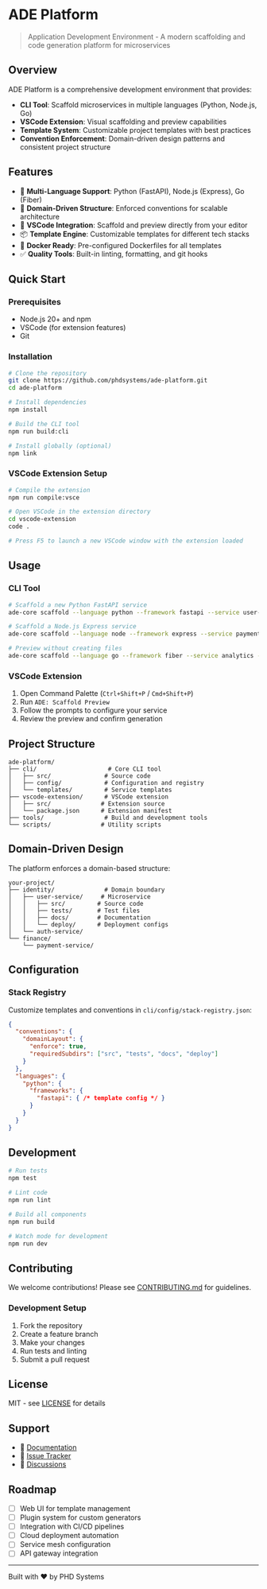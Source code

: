 # ADE Platform

> Application Development Environment - A modern scaffolding and code generation platform for microservices

## Overview

ADE Platform is a comprehensive development environment that provides:
- **CLI Tool**: Scaffold microservices in multiple languages (Python, Node.js, Go)
- **VSCode Extension**: Visual scaffolding and preview capabilities
- **Template System**: Customizable project templates with best practices
- **Convention Enforcement**: Domain-driven design patterns and consistent project structure

## Features

- 🚀 **Multi-Language Support**: Python (FastAPI), Node.js (Express), Go (Fiber)
- 📁 **Domain-Driven Structure**: Enforced conventions for scalable architecture
- 🔧 **VSCode Integration**: Scaffold and preview directly from your editor
- 📦 **Template Engine**: Customizable templates for different tech stacks
- 🐳 **Docker Ready**: Pre-configured Dockerfiles for all templates
- ✅ **Quality Tools**: Built-in linting, formatting, and git hooks

## Quick Start

### Prerequisites

- Node.js 20+ and npm
- VSCode (for extension features)
- Git

### Installation

```bash
# Clone the repository
git clone https://github.com/phdsystems/ade-platform.git
cd ade-platform

# Install dependencies
npm install

# Build the CLI tool
npm run build:cli

# Install globally (optional)
npm link
```

### VSCode Extension Setup

```bash
# Compile the extension
npm run compile:vsce

# Open VSCode in the extension directory
cd vscode-extension
code .

# Press F5 to launch a new VSCode window with the extension loaded
```

## Usage

### CLI Tool

```bash
# Scaffold a new Python FastAPI service
ade-core scaffold --language python --framework fastapi --service user-api --domain identity

# Scaffold a Node.js Express service
ade-core scaffold --language node --framework express --service payment-api --domain finance

# Preview without creating files
ade-core scaffold --language go --framework fiber --service analytics --domain data --preview
```

### VSCode Extension

1. Open Command Palette (`Ctrl+Shift+P` / `Cmd+Shift+P`)
2. Run `ADE: Scaffold Preview`
3. Follow the prompts to configure your service
4. Review the preview and confirm generation

## Project Structure

```
ade-platform/
├── cli/                    # Core CLI tool
│   ├── src/               # Source code
│   ├── config/            # Configuration and registry
│   └── templates/         # Service templates
├── vscode-extension/      # VSCode extension
│   ├── src/              # Extension source
│   └── package.json      # Extension manifest
├── tools/                 # Build and development tools
└── scripts/              # Utility scripts
```

## Domain-Driven Design

The platform enforces a domain-based structure:

```
your-project/
├── identity/              # Domain boundary
│   ├── user-service/     # Microservice
│   │   ├── src/         # Source code
│   │   ├── tests/       # Test files
│   │   ├── docs/        # Documentation
│   │   └── deploy/      # Deployment configs
│   └── auth-service/
└── finance/
    └── payment-service/
```

## Configuration

### Stack Registry

Customize templates and conventions in `cli/config/stack-registry.json`:

```json
{
  "conventions": {
    "domainLayout": {
      "enforce": true,
      "requiredSubdirs": ["src", "tests", "docs", "deploy"]
    }
  },
  "languages": {
    "python": {
      "frameworks": {
        "fastapi": { /* template config */ }
      }
    }
  }
}
```

## Development

```bash
# Run tests
npm test

# Lint code
npm run lint

# Build all components
npm run build

# Watch mode for development
npm run dev
```

## Contributing

We welcome contributions! Please see [CONTRIBUTING.md](CONTRIBUTING.md) for guidelines.

### Development Setup

1. Fork the repository
2. Create a feature branch
3. Make your changes
4. Run tests and linting
5. Submit a pull request

## License

MIT - see [LICENSE](LICENSE) for details

## Support

- 📖 [Documentation](docs/README.md)
- 🐛 [Issue Tracker](https://github.com/phdsystems/ade-platform/issues)
- 💬 [Discussions](https://github.com/phdsystems/ade-platform/discussions)

## Roadmap

- [ ] Web UI for template management
- [ ] Plugin system for custom generators
- [ ] Integration with CI/CD pipelines
- [ ] Cloud deployment automation
- [ ] Service mesh configuration
- [ ] API gateway integration

---

Built with ❤️ by PHD Systems